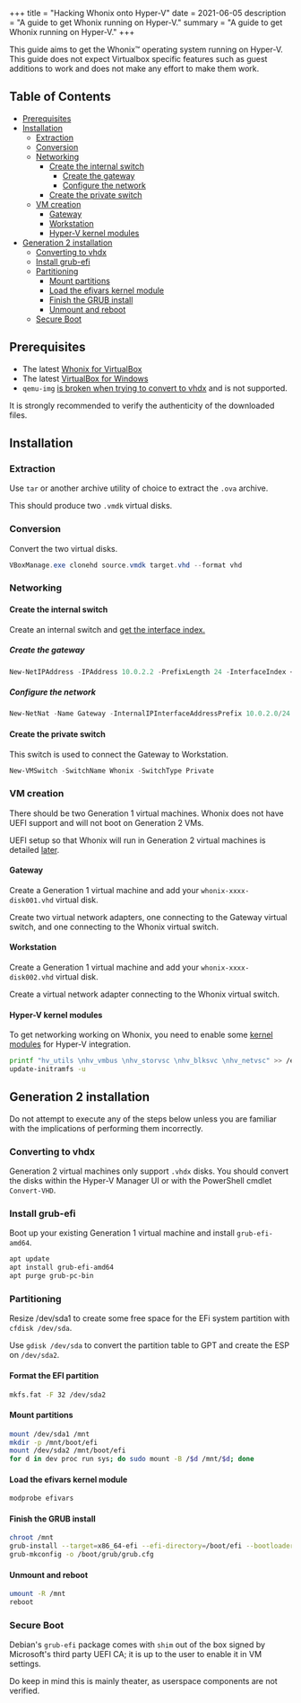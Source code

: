 +++
title = "Hacking Whonix onto Hyper-V"
date = 2021-06-05
description = "A guide to get Whonix running on Hyper-V."
summary = "A guide to get Whonix running on Hyper-V."
+++

This guide aims to get the Whonix™ operating system running on Hyper-V. This guide does not expect Virtualbox specific features such as guest additions to work and does not make any effort to make them work.


## Table of Contents

*   [Prerequisites](#prerequisites)
*   [Installation](#installation)
    *   [Extraction](#extraction)
    *   [Conversion](#conversion)
    *   [Networking](#networking)
        *   [Create the internal switch](#create-the-internal-switch)
            *   [Create the gateway](#create-the-gateway)
            *   [Configure the network](#configure-the-network)
        *   [Create the private switch](#create-the-private-switch)
    *   [VM creation](#vm-creation)
        *   [Gateway](#gateway)
        *   [Workstation](#workstation)
        *   [Hyper-V kernel modules](#hyper-v-kernel-modules)
*   [Generation 2 installation](#generation-2-installation)
    *   [Converting to vhdx](#converting-to-vhdx)
    *   [Install grub-efi](#install-grub-efi)
    *   [Partitioning](#partitioning)
        *   [Mount partitions](#mount-partitions)
        *   [Load the efivars kernel module](#load-the-efivars-kernel-module)
        *   [Finish the GRUB install](#finish-the-grub-install)
        *   [Unmount and reboot](#unmount-and-reboot)
    *   [Secure Boot](#secure-boot)


## Prerequisites

* The latest [Whonix for VirtualBox](https://www.whonix.org/wiki/VirtualBox)
* The latest [VirtualBox for Windows](https://www.virtualbox.org/wiki/Downloads)
* `qemu-img` [is broken when trying to convert to vhdx](https://gitlab.com/qemu-project/qemu/-/issues/250) and is not supported.

It is strongly recommended to verify the authenticity of the downloaded files.

## Installation

### Extraction

Use `tar` or another archive utility of choice to extract the `.ova` archive.

This should produce two `.vmdk` virtual disks.

### Conversion

Convert the two virtual disks.

```powershell
VBoxManage.exe clonehd source.vmdk target.vhd --format vhd
```

### Networking

#### Create the internal switch

Create an internal switch and [get the interface index.](https://docs.microsoft.com/en-us/virtualization/hyper-v-on-windows/user-guide/setup-nat-network#create-a-nat-virtual-network)

##### Create the gateway

```powershell
New-NetIPAddress -IPAddress 10.0.2.2 -PrefixLength 24 -InterfaceIndex <ifIndex>
```

##### Configure the network

```powershell
New-NetNat -Name Gateway -InternalIPInterfaceAddressPrefix 10.0.2.0/24
```

#### Create the private switch

This switch is used to connect the Gateway to Workstation.

```powershell
New-VMSwitch -SwitchName Whonix -SwitchType Private
```

### VM creation 

There should be two Generation 1 virtual machines. Whonix does not have UEFI support and will not boot on Generation 2 VMs. 

UEFI setup so that Whonix will run in Generation 2 virtual machines is detailed [later](#generation-2-installation).

#### Gateway

Create a Generation 1 virtual machine and add your `whonix-xxxx-disk001.vhd` virtual disk.

Create two virtual network adapters, one connecting to the Gateway virtual switch, and one connecting to the Whonix virtual switch.

#### Workstation

Create a Generation 1 virtual machine and add your `whonix-xxxx-disk002.vhd` virtual disk.

Create a virtual network adapter connecting to the Whonix virtual switch.

#### Hyper-V kernel modules

To get networking working on Whonix, you need to enable some [kernel modules](https://blog.jitdor.com/2020/02/08/enable-hyper-v-integration-services-for-your-ubuntu-guest-vms/) for Hyper-V integration.

```bash
printf "hv_utils \nhv_vmbus \nhv_storvsc \nhv_blksvc \nhv_netvsc" >> /etc/initramfs-tools/modules
update-initramfs -u
```

## Generation 2 installation

Do not attempt to execute any of the steps below unless you are familiar with the implications of performing them incorrectly.

### Converting to vhdx

Generation 2 virtual machines only support `.vhdx` disks. You should convert the disks within the Hyper-V Manager UI or with the PowerShell cmdlet `Convert-VHD`.

### Install grub-efi

Boot up your existing Generation 1 virtual machine and install `grub-efi-amd64`.

```bash
apt update
apt install grub-efi-amd64
apt purge grub-pc-bin
```

### Partitioning

Resize /dev/sda1 to create some free space for the EFi system partition with `cfdisk /dev/sda`.

Use `gdisk /dev/sda` to convert the partition table to GPT and create the ESP on `/dev/sda2`.

#### Format the EFI partition

```bash
mkfs.fat -F 32 /dev/sda2
```

#### Mount partitions

```bash
mount /dev/sda1 /mnt
mkdir -p /mnt/boot/efi
mount /dev/sda2 /mnt/boot/efi
for d in dev proc run sys; do sudo mount -B /$d /mnt/$d; done
```

#### Load the efivars kernel module

```bash
modprobe efivars
```

#### Finish the GRUB install

```bash
chroot /mnt
grub-install --target=x86_64-efi --efi-directory=/boot/efi --bootloader-id=DEBIAN
grub-mkconfig -o /boot/grub/grub.cfg
```

#### Unmount and reboot

```bash
umount -R /mnt
reboot
```

### Secure Boot

Debian's `grub-efi` package comes with `shim` out of the box signed by Microsoft's third party UEFI CA; it is up to the user to enable it in VM settings.

Do keep in mind this is mainly theater, as userspace components are not verified.
